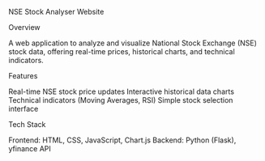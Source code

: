 NSE Stock Analyser Website

Overview

A web application to analyze and visualize National Stock Exchange (NSE) stock data, offering real-time prices, historical charts, and technical indicators.

Features

Real-time NSE stock price updates
Interactive historical data charts
Technical indicators (Moving Averages, RSI)
Simple stock selection interface

Tech Stack

Frontend: HTML, CSS, JavaScript, Chart.js
Backend: Python (Flask), yfinance API
